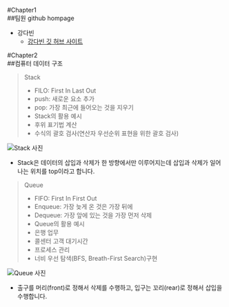 #Chapter1  
##팀원 github hompage  
+ 강다빈  
  + [강다빈 깃 허브 사이트](https://dabin0513.github.io/)  
  
#Chapter2  
##컴퓨터 데이터 구조    
> Stack  
>+ FILO: First In Last Out  
>+ push: 새로운 요소 추가  
>+ pop: 가장 최근에 들어오는 것을 지우기    
>+ Stack의 활용 예시  
>  + 후위 표기법 계산  
>  + 수식의 괄호 검사(연산자 우선순위 표현을 위한 괄호 검사)  

![Stack 사진](https://user-images.githubusercontent.com/63287630/86358634-c5f74400-bcaa-11ea-9082-b3984a33a06e.png)  
+ Stack은 데이터의 삽입과 삭제가 한 방향에서만 이루어지는데 삽입과 삭제가 일어나는 위치를 top이라고 합니다.  

> Queue  
>+ FIFO: First In First Out  
>+ Enqueue: 가장 늦게 온 것은 가장 뒤에  
>+ Dequeue: 가장 앞에 있는 것을 가장 먼저 삭제  
>+ Queue의 활용 예시  
>  + 은행 업무  
>  + 콜센터 고객 대기시간  
>  + 프로세스 관리  
>  + 너비 우선 탐색(BFS, Breath-First Search)구현  

![Queue 사진](https://user-images.githubusercontent.com/63287630/86358684-ddcec800-bcaa-11ea-85fb-1e210287c388.png)  
+ 출구를 머리(front)로 정해서 삭제를 수행하고, 입구는 꼬리(rear)로 정해서 삽입을 수행합니다.  
 

